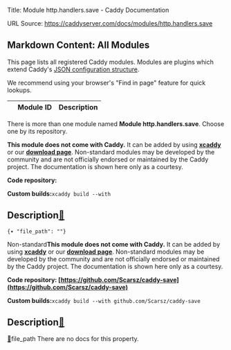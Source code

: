 Title: Module http.handlers.save - Caddy Documentation

URL Source: https://caddyserver.com/docs/modules/http.handlers.save

Markdown Content:
All Modules
-----------

This page lists all registered Caddy modules. Modules are plugins which extend Caddy's [JSON configuration structure](https://caddyserver.com/docs/json/).

We recommend using your browser's "Find in page" feature for quick lookups.

|  | Module ID | Description |
| --- | --- | --- |

There is more than one module named **Module http.handlers.save**. Choose one by its repository.

**This module does not come with Caddy.** It can be added by using **[xcaddy](https://caddyserver.com/docs/build#xcaddy)** or our **[download page](https://caddyserver.com/download)**. Non-standard modules may be developed by the community and are not officially endorsed or maintained by the Caddy project. The documentation is shown here only as a courtesy.

**Code repository:**

**Custom builds:**`xcaddy build --with`

Description[🔗](https://caddyserver.com/docs/modules/http.handlers.save#docs "Direct link")
-------------------------------------------------------------------------------------------

`{▾	"file_path": ""}`

Non-standard**This module does not come with Caddy.** It can be added by using **[xcaddy](https://caddyserver.com/docs/build#xcaddy)** or our **[download page](https://caddyserver.com/download)**. Non-standard modules may be developed by the community and are not officially endorsed or maintained by the Caddy project. The documentation is shown here only as a courtesy.

**Code repository: [https://github.com/Scarsz/caddy-save](https://github.com/Scarsz/caddy-save)**

**Custom builds:**`xcaddy build --with github.com/Scarsz/caddy-save`

Description[🔗](https://caddyserver.com/docs/modules/http.handlers.save#docs "Direct link")
-------------------------------------------------------------------------------------------

[🔗](https://caddyserver.com/docs/modules/http.handlers.save#file_path)file_path
There are no docs for this property.
